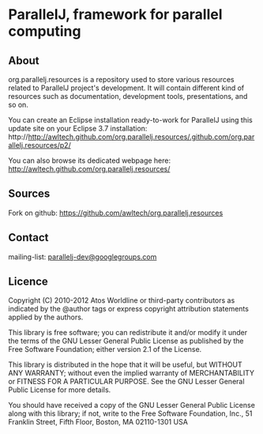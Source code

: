 ParallelJ, framework for parallel computing
===========================================

About
-----

org.parallelj.resources is a repository used to store various resources related to ParallelJ project's development. It will contain different kind of resources such as documentation, development tools, presentations, and so on.

You can create an Eclipse installation ready-to-work for ParallelJ using this update site on your Eclipse 3.7 installation: http://http://awltech.github.com/org.parallelj.resources/.github.com/org.parallelj.resources/p2/

You can also browse its dedicated webpage here: http://awltech.github.com/org.parallelj.resources/

Sources
-------

Fork on github: https://github.com/awltech/org.parallelj.resources

Contact
-------

mailing-list: parallelj-dev@googlegroups.com

Licence
-------

Copyright (C) 2010-2012 Atos Worldline or third-party contributors as
indicated by the @author tags or express copyright attribution
statements applied by the authors.

This library is free software; you can redistribute it and/or
modify it under the terms of the GNU Lesser General Public
License as published by the Free Software Foundation; either
version 2.1 of the License.

This library is distributed in the hope that it will be useful,
but WITHOUT ANY WARRANTY; without even the implied warranty of
MERCHANTABILITY or FITNESS FOR A PARTICULAR PURPOSE. See the GNU
Lesser General Public License for more details.

You should have received a copy of the GNU Lesser General Public
License along with this library; if not, write to the Free Software
Foundation, Inc., 51 Franklin Street, Fifth Floor, Boston, MA 02110-1301 USA
